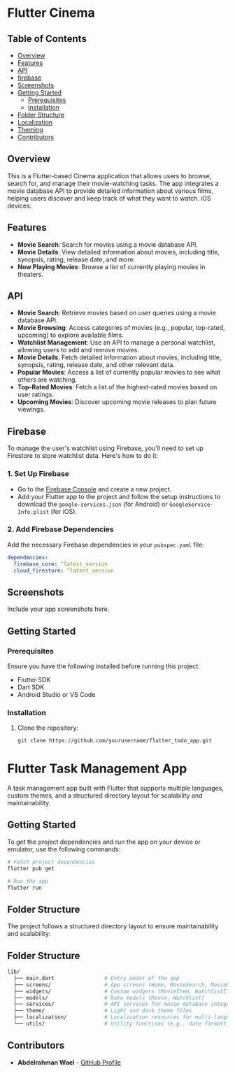 # Flutter Cinema

## Table of Contents
- [Overview](#overview)
- [Features](#features)
-  [API](#API)
- [firebase](#Firebase)
- [Screenshots](#screenshots)
- [Getting Started](#getting-started)
  - [Prerequisites](#prerequisites)
  - [Installation](#installation)
- [Folder Structure](#folder-structure)
- [Localization](#localization)
- [Theming](#theming)
- [Contributors](#contributors)
  
## Overview
This is a Flutter-based Cinema application that allows users to browse, search for, and manage their movie-watching tasks. The app integrates a movie database API to provide detailed information about various films, helping users discover and keep track of what they want to watch.  iOS devices.


## Features
- **Movie Search**: Search for movies using a movie database API.
- **Movie Details**: View detailed information about movies, including title, synopsis, rating, release date, and more.
- **Now Playing Movies**: Browse a list of currently playing movies in theaters.

## API
- **Movie Search**: Retrieve movies based on user queries using a movie database API.
- **Movie Browsing**: Access categories of movies (e.g., popular, top-rated, upcoming) to explore available films.
- **Watchlist Management**: Use an API to manage a personal watchlist, allowing users to add and remove movies.
- **Movie Details**: Fetch detailed information about movies, including title, synopsis, rating, release date, and other relevant data.
-  **Popular Movies**: Access a list of currently popular movies to see what others are watching.
- **Top-Rated Movies**: Fetch a list of the highest-rated movies based on user ratings.
- **Upcoming Movies**: Discover upcoming movie releases to plan future viewings.

## Firebase

To manage the user's watchlist using Firebase, you'll need to set up Firestore to store watchlist data. Here's how to do it:

### 1. Set Up Firebase

- Go to the [Firebase Console](https://console.firebase.google.com/) and create a new project.
- Add your Flutter app to the project and follow the setup instructions to download the `google-services.json` (for Android) or `GoogleService-Info.plist` (for iOS).

### 2. Add Firebase Dependencies

Add the necessary Firebase dependencies in your `pubspec.yaml` file:

```yaml
dependencies:
  firebase_core: ^latest_version
  cloud_firestore: ^latest_version
```
## Screenshots
Include your app screenshots here.

## Getting Started

### Prerequisites
Ensure you have the following installed before running this project:
- Flutter SDK
- Dart SDK
- Android Studio or VS Code

### Installation
1. Clone the repository:
   ```bash
   git clone https://github.com/yourusername/flutter_todo_app.git
# Flutter Task Management App

A task management app built with Flutter that supports multiple languages, custom themes, and a structured directory layout for scalability and maintainability.

## Getting Started

To get the project dependencies and run the app on your device or emulator, use the following commands:

```bash
# Fetch project dependencies
flutter pub get

# Run the app
flutter run
```

## Folder Structure

The project follows a structured directory layout to ensure maintainability and scalability:

## Folder Structure
```bash
lib/
  ├── main.dart                # Entry point of the app
  ├── screens/                 # App screens (Home, MovieSearch, MovieDetails, Watchlist, etc.)
  ├── widgets/                 # Custom widgets (MovieItem, WatchlistItem, etc.)
  ├── models/                  # Data models (Movie, Watchlist)
  ├── services/                # API services for movie database integration
  ├── theme/                   # Light and dark theme files
  ├── localization/            # Localization resources for multi-language support
  └── utils/                   # Utility functions (e.g., date formatting, API handling)
```

## Contributors

- **Abdelrahman Wael** - [GitHub Profile](https://github.com/AbdoJoker99)
